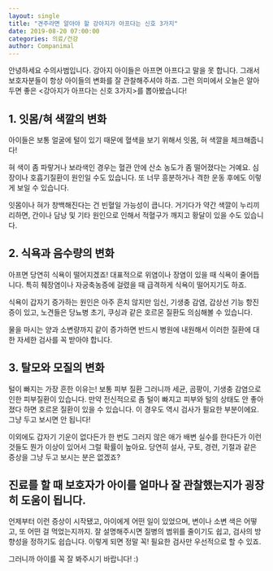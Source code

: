 ```yaml
---
layout: single
title: "견주라면 알아야 할 강아지가 아프다는 신호 3가지"
date: 2019-08-20 07:00:00
categories: 의료/건강
author: Companimal
---
```


안녕하세요 수의사범입니다. 강아지 아이들은 아프면 아프다고 말을 못 합니다. 그래서 보호자분들이 항상 아이들의 변화를 잘 관찰해주셔야 하죠. 그런 의미에서 오늘은 알아두면 좋은 &lt;강아지가 아프다는 신호 3가지&gt;를 뽑아봤습니다!

## 1. 잇몸/혀 색깔의 변화

아이들은 보통 얼굴에 털이 있기 때문에 혈색을 보기 위해서 잇몸, 혀 색깔을 체크해줍니다!

혀 색이 좀 파랗거나 보라색인 경우는 혈관 안에 산소 농도가 좀 떨어졌다는 거예요. 심장이나 호흡기질환이 원인일 수도 있습니다. 또 너무 흥분하거나 격한 운동 후에도 이렇게 보일 수 있습니다.

잇몸이나 혀가 창백해진다는 건 빈혈일 가능성이 큽니다. 거기다가 약간 색깔이 누리끼리하면, 간이나 담낭 및 기타 원인으로 인해서 적혈구가 깨지고 황달이 있을 수도 있습니다.

## 2. 식욕과 음수량의 변화

아프면 당연히 식욕이 떨어지겠죠! 대표적으로 위염이나 장염이 있을 때 식욕이 줄어듭니다. 특히 췌장염이나 자궁축농증에 걸렸을 때 급격하게 식욕이 떨어지기도 하죠.

식욕이 갑자기 증가하는 원인은 아주 흔치 않지만 임신, 기생충 감염, 갑상선 기능 항진증이 있고, 노견들은 당뇨병 초기, 쿠싱과 같은 호르몬 질환도 의심해볼 수 있습니다.

물을 마시는 양과 소변량까지 같이 증가하면 반드시 병원에 내원해서 이러한 질환에 대한 자세한 검사를 꼭 받아야 합니다.

## 3. 탈모와 모질의 변화

털이 빠지는 가장 흔한 이유는! 보통 피부 질환 그러니까 세균, 곰팡이, 기생충 감염으로 인한 피부질환이 있습니다. 만약 전신적으로 좀 털이 빠지고 피부와 털의 상태도 안 좋아졌다 하면 호르몬 질환이 있을 수 있습니다. 이 경우도 역시 검사가 필요한 부분이에요. 그냥 두고 보시면 안 됩니다!

이외에도 갑자기 기운이 없다든가 한 번도 그러지 않은 애가 배변 실수를 한다든가 이런 것들도 뭔가 이상이 있어서 그럴 확률이 높아요. 당연히 설사, 구토, 경련, 기절과 같은 증상을 그냥 두고 보시는 분은 없겠죠?

## 진료를 할 때 보호자가 아이를 얼마나 잘 관찰했는지가 굉장히 도움이 됩니다.

언제부터 이런 증상이 시작됐고, 아이에게 어떤 일이 있었으며, 변이나 소변 색은 어떻고, 또 어떤 걸 먹었는지까지. 잘 설명해주시면 질병의 범위를 줄이기도 쉽고, 검사의 방향성을 정하기도 쉽습니다. 이렇게 되면 정말 꼭! 필요한 검사만 우선적으로 할 수 있죠.

그러니까 아이를 꼭 잘 봐주시기 바랍니다! :)
